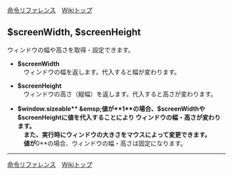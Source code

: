 
[命令リファレンス](./reference)&emsp;[Wikiトップ](./)

<title>命令リファレンス - $screenWidth, $screenHeight</title>

## $screenWidth, $screenHeight

ウィンドウの幅や高さを取得・設定できます。

- **$screenWidth**  
&emsp;ウィンドウの幅を返します。代入すると幅が変わります。
- **$screenHeight**  
&emsp;ウィンドウの高さ（縦幅）を返します。代入すると高さが変わります。

- **$window.sizeable**  
&emsp;値が**1**の場合、$screenWidthや$screenHeightに値を代入することにより ウィンドウの幅・高さが変わります。  
&emsp;また、実行時にウィンドウの大きさをマウスによって変更できます。  
&emsp;値が**0**の場合、ウィンドウの幅・高さは固定になります。

***

[命令リファレンス](./reference)&emsp;[Wikiトップ](./)

